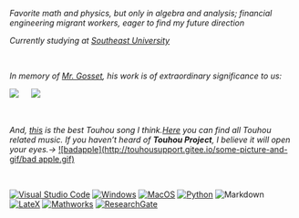 *Favorite math and physics, but only in algebra and analysis; financial engineering migrant workers, eager to find my future direction*

*Currently studying at [Southeast University](https://www.seu.edu.cn/english/main.htm)*

<br>

_In memory of [Mr. Gosset](https://en.wikipedia.org/wiki/Gosset), his work is of extraordinary significance to us:_

![](http://latex.codecogs.com/svg.latex?t=\frac{\bar{X}-\mu}{\frac{S_n}{\sqrt(n)}})
&emsp;
![](http://latex.codecogs.com/svg.latex?f(x)=\frac{\Gamma(\frac{n+1}{2})}{\sqrt(n\pi)\Gamma(\frac{n}{2})}(1+\frac{x^2}{n})^{-\frac{n+1}{2}})

<br>

*And, [this](https://music.163.com/#/song?id=22636647) is the best Touhou song I think.[Here](https://w.atwiki.jp/toho/) you can find all Touhou related music.*
*If you haven’t heard of **Touhou Project**, I believe it will open your eyes.→* [![badapple](http://touhousupport.gitee.io/some-picture-and-gif/bad apple.gif)](https://en.wikipedia.org/wiki/Touhou_Project)
 
 <br>
 
[![Visual Studio Code](https://img.shields.io/badge/Visual%20Studio%20Code-007ACC?logo=Visual+Studio+Code)](https://code.visualstudio.com/)
[![Windows](https://img.shields.io/badge/Windows-0078D6?logo=Windows)](https://www.microsoft.com/en-us/windows)
[![MacOS](https://img.shields.io/badge/MacOS-999999?logo=Apple&logoColor=white)](https://support.apple.com/zh-cn/macos)
[![Python](https://img.shields.io/badge/Python-3776AB?logo=Python&logoColor=white)](https://www.python.org/)
![Markdown](https://img.shields.io/badge/Markdown-000000?logo=Markdown&logoColor=white)
[![LateX](https://img.shields.io/badge/LateX-008080?logo=Latex)](https://www.latex-project.org/)
[![Mathworks](https://img.shields.io/badge/Mathworks-0076A8?logo=Mathworks)](https://www.mathworks.com/)
[![ResearchGate](https://img.shields.io/badge/ResearchGates-00CCBB?logo=ResearchGate&logoColor=white)](https://www.researchgate.net/profile/Yihang_He)
